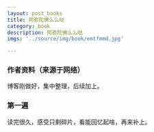 ```yaml
---
layout: post_books
title: 阿弥陀佛么么哒
category: book
description: 阿弥陀佛么么哒
imgs: '../source/img/book/emtfmmd.jpg'

---
```

### 作者资料（来源于网络）

博客刚做好，集中整理，后续加上。

### 第一遍

读完很久，感受只剩碎片，看能回忆起啥，再来补上。
 
